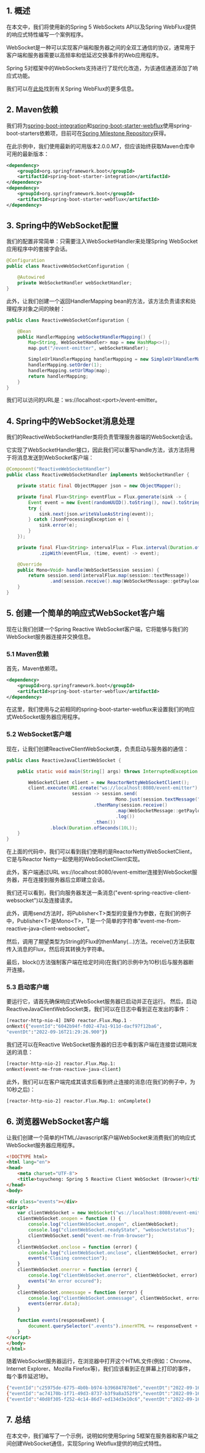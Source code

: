 ## 1. 概述

在本文中，我们将使用新的Spring 5 WebSockets API以及Spring WebFlux提供的响应式特性编写一个案例程序。

WebSocket是一种可以实现客户端和服务器之间的全双工通信的协议，通常用于客户端和服务器需要以高频率和低延迟交换事件的Web应用程序。

Spring 5对框架中的WebSockets支持进行了现代化改造，为该通信通道添加了响应式功能。

我们可以在[此处](https://docs.spring.io/spring/docs/5.0.0.BUILD-SNAPSHOT/spring-framework-reference/html/web-reactive.html)找到有关Spring WebFlux的更多信息。

## 2. Maven依赖

我们将为[spring-boot-integration](https://repo.spring.io/milestone/org/springframework/boot/spring-boot-starter-integration/)和[spring-boot-starter-webflux](https://repo.spring.io/milestone/org/springframework/boot/spring-boot-starter-webflux/)使用spring-boot-starters依赖项，目前可在[Spring Milestone Repository](https://repo.spring.io/milestone)获得。

在此示例中，我们使用最新的可用版本2.0.0.M7，但应该始终获取Maven仓库中可用的最新版本：

```xml
<dependency>
    <groupId>org.springframework.boot</groupId>
    <artifactId>spring-boot-starter-integration</artifactId>
</dependency>
<dependency>
    <groupId>org.springframework.boot</groupId>
    <artifactId>spring-boot-starter-webflux</artifactId>
</dependency>
```

## 3. Spring中的WebSocket配置

我们的配置非常简单：只需要注入WebSocketHandler来处理Spring WebSocket应用程序中的套接字会话。

```java
@Configuration
public class ReactiveWebSocketConfiguration {

    @Autowired
    private WebSocketHandler webSocketHandler;
}
```

此外，让我们创建一个返回HandlerMapping bean的方法，该方法负责请求和处理程序对象之间的映射：

```java
public class ReactiveWebSocketConfiguration {

    @Bean
    public HandlerMapping webSocketHandlerMapping() {
        Map<String, WebSocketHandler> map = new HashMap<>();
        map.put("/event-emitter", webSocketHandler);

        SimpleUrlHandlerMapping handlerMapping = new SimpleUrlHandlerMapping();
        handlerMapping.setOrder(1);
        handlerMapping.setUrlMap(map);
        return handlerMapping;
    }
}
```

我们可以访问的URL是：ws://localhost:<port\>/event-emitter。

## 4. Spring中的WebSocket消息处理

我们的ReactiveWebSocketHandler类将负责管理服务器端的WebSocket会话。

它实现了WebSocketHandler接口，因此我们可以重写handle方法，该方法将用于将消息发送到WebSocket客户端：

```java
@Component("ReactiveWebSocketHandler")
public class ReactiveWebSocketHandler implements WebSocketHandler {

    private static final ObjectMapper json = new ObjectMapper();

    private final Flux<String> eventFlux = Flux.generate(sink -> {
        Event event = new Event(randomUUID().toString(), now().toString());
        try {
            sink.next(json.writeValueAsString(event));
        } catch (JsonProcessingException e) {
            sink.error(e);
        }
    });

    private final Flux<String> intervalFlux = Flux.interval(Duration.ofMillis(1000L))
            .zipWith(eventFlux, (time, event) -> event);

    @Override
    public Mono<Void> handle(WebSocketSession session) {
        return session.send(intervalFlux.map(session::textMessage))
                .and(session.receive().map(WebSocketMessage::getPayloadAsText).log());
    }
}
```

## 5. 创建一个简单的响应式WebSocket客户端

现在让我们创建一个Spring Reactive WebSocket客户端，它将能够与我们的WebSocket服务器连接并交换信息。

### 5.1 Maven依赖

首先，Maven依赖项。

```xml
<dependency>
    <groupId>org.springframework.boot</groupId>
    <artifactId>spring-boot-starter-webflux</artifactId>
</dependency>
```

在这里，我们使用与之前相同的spring-boot-starter-webflux来设置我们的响应式WebSocket服务器应用程序。

### 5.2 WebSocket客户端

现在，让我们创建ReactiveClientWebSocket类，负责启动与服务器的通信：

```java
public class ReactiveJavaClientWebSocket {

    public static void main(String[] args) throws InterruptedException {

        WebSocketClient client = new ReactorNettyWebSocketClient();
        client.execute(URI.create("ws://localhost:8080/event-emitter"),
                        session -> session.send(
                                        Mono.just(session.textMessage("event-spring-reactive-client-websocket")))
                                .thenMany(session.receive()
                                        .map(WebSocketMessage::getPayloadAsText)
                                        .log())
                                .then())
                .block(Duration.ofSeconds(10L));
    }
}
```

在上面的代码中，我们可以看到我们使用的是ReactorNettyWebSocketClient，它是与Reactor Netty一起使用的WebSocketClient实现。

此外，客户端通过URL ws://localhost:8080/event-emitter连接到WebSocket服务器，并在连接到服务器后立即建立会话。

我们还可以看到，我们向服务器发送一条消息("event-spring-reactive-client-websocket")以及连接请求。

此外，调用send方法时，将Publisher<T\>类型的变量作为参数，在我们的例子中，Publisher<T\>是Mono<T\>，T是一个简单的字符串“event-me-from-reactive-java-client-websocket“。

然后，调用了期望类型为String的Flux的thenMany(...)方法。receive()方法获取传入消息的Flux，然后将其转换为字符串。

最后，block()方法强制客户端在给定时间(在我们的示例中为10秒)后与服务器断开连接。

### 5.3 启动客户端

要运行它，请首先确保响应式WebSocket服务器已启动并正在运行。
然后，启动ReactiveJavaClientWebSocket类，我们可以在日志中看到正在发出的事件：

```bash
[reactor-http-nio-4] INFO reactor.Flux.Map.1 - 
onNext({"eventId":"6042b94f-fd02-47a1-911d-dacf97f12ba6",
"eventDt":"2022-09-16T21:29:26.900"})
```

我们还可以在Reactive WebSocket服务器的日志中看到客户端在连接尝试期间发送的消息：

```bash
[reactor-http-nio-2] reactor.Flux.Map.1: 
onNext(event-me-from-reactive-java-client)
```

此外，我们可以在客户端完成其请求后看到终止连接的消息(在我们的例子中，为10秒之后)：

```bash
[reactor-http-nio-2] reactor.Flux.Map.1: onComplete()
```

## 6. 浏览器WebSocket客户端

让我们创建一个简单的HTML/Javascript客户端WebSocket来消费我们的响应式WebSocket服务器应用程序。

```html
<!DOCTYPE html>
<html lang="en">
<head>
    <meta charset="UTF-8">
    <title>tuyucheng: Spring 5 Reactive Client WebSocket (Browser)</title>
</head>
<body>

<div class="events"></div>
<script>
    var clientWebSocket = new WebSocket("ws://localhost:8080/event-emitter");
    clientWebSocket.onopen = function () {
        console.log("clientWebSocket.onopen", clientWebSocket);
        console.log("clientWebSocket.readyState", "websocketstatus");
        clientWebSocket.send("event-me-from-browser");
    }
    clientWebSocket.onclose = function (error) {
        console.log("clientWebSocket.onclose", clientWebSocket, error);
        events("Closing connection");
    }
    clientWebSocket.onerror = function (error) {
        console.log("clientWebSocket.onerror", clientWebSocket, error);
        events("An error occured");
    }
    clientWebSocket.onmessage = function (error) {
        console.log("clientWebSocket.onmessage", clientWebSocket, error);
        events(error.data);
    }

    function events(responseEvent) {
        document.querySelector(".events").innerHTML += responseEvent + "<br>";
    }
</script>
</body>
</html>
```

随着WebSocket服务器运行，在浏览器中打开这个HTML文件(例如：Chrome、Internet Explorer、Mozilla Firefox等)，我们应该看到正在屏幕上打印的事件，每个事件延迟1秒。

```bash
{"eventId":"c25975de-6775-4b0b-b974-b396847878e6","eventDt":"2022-09-16T21:56:09.780"}
{"eventId":"ac74170b-1f71-49d3-8737-b3f9a8a352f9","eventDt":"2022-09-16T21:56:09.781"}
{"eventId":"40d8f305-f252-4c14-86d7-ed134d3e10c6","eventDt":"2022-09-16T21:56:09.782"}
```

## 7. 总结

在本文中，我们编写了一个示例，说明如何使用Spring 5框架在服务器和客户端之间创建WebSocket通信，实现Spring Webflux提供的响应式特性。